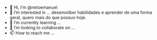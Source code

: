 - 👋 Hi, I’m @netoemanuel
- 👀 I’m interested in ... desenvolber habilidades e aprender de uma forma geral, quero mais do que possuo hoje.
- 🌱 I’m currently learning ...
- 💞️ I’m looking to collaborate on ...
- 📫 How to reach me ...

<!---
netoemanuel/netoemanuel is a ✨ special ✨ repository because its `README.md` (this file) appears on your GitHub profile.
You can click the Preview link to take a look at your changes.
--->
